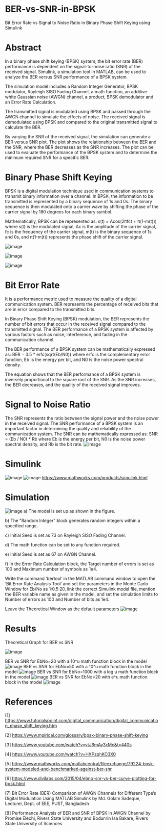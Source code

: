 # BER-vs-SNR-in-BPSK
Bit Error Rate vs Signal to Noise Ratio in Binary Phase Shift Keying using Simulink
# Abstract
In a binary phase shift keying (BPSK) system, the bit error rate (BER) performance is dependent on the signal-to-noise ratio (SNR) of the received signal. Simulink, a simulation tool in MATLAB, can be used to analyze the BER versus SNR performance of a BPSK system.

The simulation model includes a Random Integer Generator, BPSK modulator, Rayleigh SISO Fading Channel, a math function, an additive white Gaussian noise (AWGN) channel, a product, BPSK demodulator and an Error Rate Calculation.

The transmitted signal is modulated using BPSK and passed through the AWGN channel to simulate the effects of noise. The received signal is demodulated using BPSK and compared to the original transmitted signal to calculate the BER.

By varying the SNR of the received signal, the simulation can generate a BER versus SNR plot. The plot shows the relationship between the BER and the SNR, where the BER decreases as the SNR increases. The plot can be used to evaluate the performance of the BPSK system and to determine the minimum required SNR for a specific BER.
# Binary Phase Shift Keying
BPSK is a digital modulation technique used in communication systems to transmit binary information over a channel. In BPSK, the information to be transmitted is represented by a binary sequence of 1s and 0s. The binary sequence is then modulated onto a carrier wave by shifting the phase of the carrier signal by 180 degrees for each binary symbol.

Mathematically, BPSK can be represented as:
s(t) = Acos(2πfct + π(1-m(t)))
where s(t) is the modulated signal, Ac is the amplitude of the carrier signal, fc is the frequency of the carrier signal, m(t) is the binary sequence of 1s and 0s, and π(1-m(t)) represents the phase shift of the carrier signal.

![image](https://github.com/KarthikT23/BER-vs-SNR-in-BPSK/assets/119528503/93f5d297-6fb5-41cc-9db1-9b66934176fc)

![image](https://github.com/KarthikT23/BER-vs-SNR-in-BPSK/assets/119528503/3e5f44c1-6bed-4c0d-bb8a-3cb8b8da6a5d)

![image](https://github.com/KarthikT23/BER-vs-SNR-in-BPSK/assets/119528503/77e12f13-1c8c-4b34-b25a-c75711fd06ee)

# Bit Error Rate
It is a performance metric used to measure the quality of a digital communication system. BER represents the percentage of received bits that are in error compared to the transmitted bits.

In Binary Phase Shift Keying (BPSK) modulation, the BER represents the number of bit errors that occur in the received signal compared to the transmitted signal. The BER performance of a BPSK system is affected by various factors such as noise, interference, and fading in the communication channel.

The BER performance of a BPSK system can be mathematically expressed as:
BER = 0.5 * erfc(sqrt(Eb/N0))
where erfc is the complementary error function, Eb is the energy per bit, and N0 is the noise power spectral density.

The equation shows that the BER performance of a BPSK system is inversely proportional to the square root of the SNR. As the SNR increases, the BER decreases, and the quality of the received signal improves.

# Signal to Noise Ratio
The SNR represents the ratio between the signal power and the noise power in the received signal. The SNR performance of a BPSK system is an important factor in determining the quality and reliability of the communication system.
The SNR can be mathematically expressed as:
SNR = (Eb / N0) * Rb
where Eb is the energy per bit, N0 is the noise power spectral density, and Rb is the bit rate.
![image](https://github.com/KarthikT23/BER-vs-SNR-in-BPSK/assets/119528503/8d34d2d5-da7f-4c9a-8da3-fbe684c60bec)

# Simulink
![image](https://github.com/KarthikT23/BER-vs-SNR-in-BPSK/assets/119528503/1e3049bb-2049-4c22-b288-91bb3dd3f0c5)
![image](https://github.com/KarthikT23/BER-vs-SNR-in-BPSK/assets/119528503/918efc4b-cedb-4d92-8837-9a979c94470e)
https://www.mathworks.com/products/simulink.html

# Simulation
![image](https://github.com/KarthikT23/BER-vs-SNR-in-BPSK/assets/119528503/7567d52e-b127-4fef-a75a-71b3bd813cb0)
a) The model is set up as shown in the figure.

b) The "Random Integer" block generates random integers within a specified range.

c) Initial Seed is set as 73 on Rayleigh SISO Fading Channel.

d) The math function can be set to any function required.

e) Initial Seed is set as 67 on AWGN Channel.

f) In the Error Rate Calculation block, the Target number of errors is set as 100 and Maximum number of symbols as 1e4.

Write the command ‘bertool’ in the MATLAB command window to open the ‘Bit Error Rate Analysis Tool’ and set the parameters in the Monte Carlo Window for Eb/No as 1:0.5:20, link the correct Simulink model file, mention the BER variable name as given in the model, and set the simulation limits to Number of errors as 100 and Number of bits as 1e4. 

Leave the Theoretical Window as the default parameters
![image](https://github.com/KarthikT23/BER-vs-SNR-in-BPSK/assets/119528503/e5955df6-007b-479c-94d7-17b591b45c95)

# Results
Theoretical Graph for BER vs SNR


![image](https://github.com/KarthikT23/BER-vs-SNR-in-BPSK/assets/119528503/0c604190-f8ed-4f16-a30d-c812e9974ff6)

BER vs SNR for EbNo=20 with a 10^u math function block in the model
![image](https://github.com/KarthikT23/BER-vs-SNR-in-BPSK/assets/119528503/c614f5dd-be19-439f-9398-b6cac1d0f2d8)
BER vs SNR for EbNo=50 with a 10^u math function block in the model
![image](https://github.com/KarthikT23/BER-vs-SNR-in-BPSK/assets/119528503/42791421-f008-4a7a-be08-13ba90ded99f)
BER vs SNR for EbNo=1000 with a log u math function block in the model
![image](https://github.com/KarthikT23/BER-vs-SNR-in-BPSK/assets/119528503/4857a13f-52f1-476a-950f-b2569ae0196e)
BER vs SNR for EbNo=20 with e^u math function block in the model
![image](https://github.com/KarthikT23/BER-vs-SNR-in-BPSK/assets/119528503/11e96ba4-0c5a-47c5-baa5-3c5c788856e3)

# References
[1] https://www.tutorialspoint.com/digital_communication/digital_communication_phase_shift_keying.htm

[2] https://www.mpirical.com/glossary/bpsk-binary-phase-shift-keying

[3] https://www.youtube.com/watch?v=vtJ6mAy3xMc&t=440s

[4] https://www.youtube.com/watch?v=HXPzqhKO3X0

[5] https://www.mathworks.com/matlabcentral/fileexchange/79224-bpsk-system-modeled-and-benchmarked-against-ber-snr

[6] https://www.divilabs.com/2015/04/ebno-snr-vs-ber-curve-plotting-for-bpsk.html

[7] Bit Error Rate (BER) Comparison of AWGN Channels for Different Type’s Digital Modulation Using MATLAB Simulink by Md. Golam Sadeque, Lecturer, Dept. of EEE, PUST, Bangladesh

[8] Performance Analysis of BER and SNR of BPSK in AWGN Channel by Promise Elechi, Rivers State University and Bodunrin Isa Bakare, Rivers State University of Sciences









